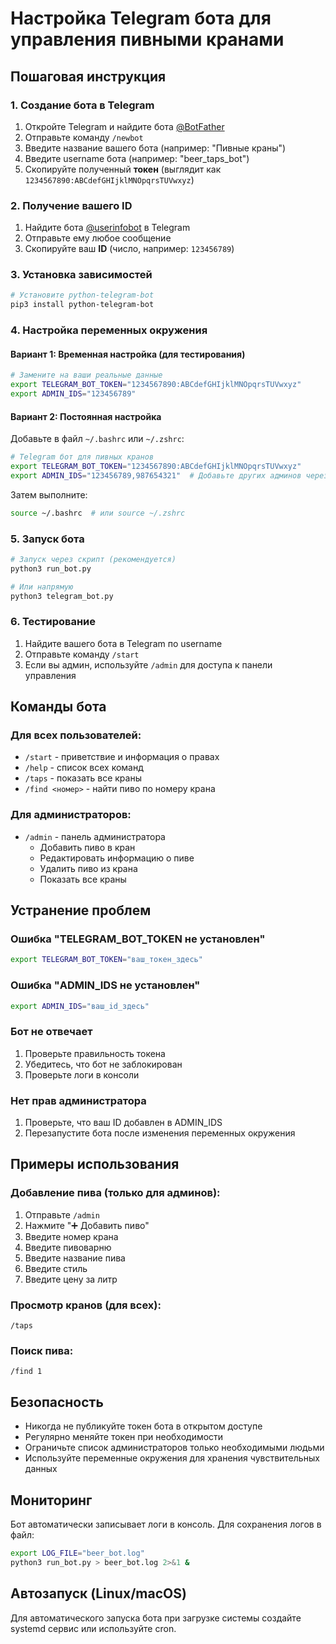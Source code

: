 # Настройка Telegram бота для управления пивными кранами

## Пошаговая инструкция

### 1. Создание бота в Telegram

1. Откройте Telegram и найдите бота [@BotFather](https://t.me/BotFather)
2. Отправьте команду `/newbot`
3. Введите название вашего бота (например: "Пивные краны")
4. Введите username бота (например: "beer_taps_bot")
5. Скопируйте полученный **токен** (выглядит как `1234567890:ABCdefGHIjklMNOpqrsTUVwxyz`)

### 2. Получение вашего ID

1. Найдите бота [@userinfobot](https://t.me/userinfobot) в Telegram
2. Отправьте ему любое сообщение
3. Скопируйте ваш **ID** (число, например: `123456789`)

### 3. Установка зависимостей

```bash
# Установите python-telegram-bot
pip3 install python-telegram-bot
```

### 4. Настройка переменных окружения

#### Вариант 1: Временная настройка (для тестирования)
```bash
# Замените на ваши реальные данные
export TELEGRAM_BOT_TOKEN="1234567890:ABCdefGHIjklMNOpqrsTUVwxyz"
export ADMIN_IDS="123456789"
```

#### Вариант 2: Постоянная настройка
Добавьте в файл `~/.bashrc` или `~/.zshrc`:
```bash
# Telegram бот для пивных кранов
export TELEGRAM_BOT_TOKEN="1234567890:ABCdefGHIjklMNOpqrsTUVwxyz"
export ADMIN_IDS="123456789,987654321"  # Добавьте других админов через запятую
```

Затем выполните:
```bash
source ~/.bashrc  # или source ~/.zshrc
```

### 5. Запуск бота

```bash
# Запуск через скрипт (рекомендуется)
python3 run_bot.py

# Или напрямую
python3 telegram_bot.py
```

### 6. Тестирование

1. Найдите вашего бота в Telegram по username
2. Отправьте команду `/start`
3. Если вы админ, используйте `/admin` для доступа к панели управления

## Команды бота

### Для всех пользователей:
- `/start` - приветствие и информация о правах
- `/help` - список всех команд
- `/taps` - показать все краны
- `/find <номер>` - найти пиво по номеру крана

### Для администраторов:
- `/admin` - панель администратора
  - Добавить пиво в кран
  - Редактировать информацию о пиве
  - Удалить пиво из крана
  - Показать все краны

## Устранение проблем

### Ошибка "TELEGRAM_BOT_TOKEN не установлен"
```bash
export TELEGRAM_BOT_TOKEN="ваш_токен_здесь"
```

### Ошибка "ADMIN_IDS не установлен"
```bash
export ADMIN_IDS="ваш_id_здесь"
```

### Бот не отвечает
1. Проверьте правильность токена
2. Убедитесь, что бот не заблокирован
3. Проверьте логи в консоли

### Нет прав администратора
1. Проверьте, что ваш ID добавлен в ADMIN_IDS
2. Перезапустите бота после изменения переменных окружения

## Примеры использования

### Добавление пива (только для админов):
1. Отправьте `/admin`
2. Нажмите "➕ Добавить пиво"
3. Введите номер крана
4. Введите пивоварню
5. Введите название пива
6. Введите стиль
7. Введите цену за литр

### Просмотр кранов (для всех):
```
/taps
```

### Поиск пива:
```
/find 1
```

## Безопасность

- Никогда не публикуйте токен бота в открытом доступе
- Регулярно меняйте токен при необходимости
- Ограничьте список администраторов только необходимыми людьми
- Используйте переменные окружения для хранения чувствительных данных

## Мониторинг

Бот автоматически записывает логи в консоль. Для сохранения логов в файл:
```bash
export LOG_FILE="beer_bot.log"
python3 run_bot.py > beer_bot.log 2>&1 &
```

## Автозапуск (Linux/macOS)

Для автоматического запуска бота при загрузке системы создайте systemd сервис или используйте cron.
